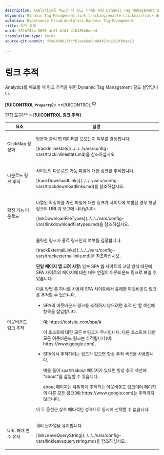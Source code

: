 ```yaml
---
description: Analytics를 배포할 때 링크 추적을 위한 Dynamic Tag Management 필드 설명입니다.
keywords: Dynamic Tag Management;link tracking;enable clickmap;track download links;download extensions;track outbound links;keep url parameters
solution: Experience Cloud,Analytics,Dynamic Tag Management
title: 링크 추적
uuid: 982b744b-5696-4c31-b1d1-410486b0eedd
translation-type: tm+mt
source-git-commit: dfe8409b13fcf67eae6a0c404f83c1209f89ae12

---
```



# 링크 추적

Analytics를 배포할 때 링크 추적을 위한 Dynamic Tag Management 필드 설명입니다.

**[!UICONTROL *`Property`*]**> **[!UICONTROL![](assets/settings_gear.png)

편집 도구]** > **[!UICONTROL 링크 추적]**

<table id="table_F23FB0B284E74B66A107B1D69D22A51C">
 <thead>
  <tr>
   <th colname="col1" class="entry"> 요소 </th>
   <th colname="col2" class="entry"> 설명 </th>
  </tr> 
 </thead>
 <tbody> 
  <tr> 
   <td colname="col1"> ClickMap 활성화 </td>
   <td colname="col2"> <p>방문자 클릭 맵 데이터를 모으는지 여부를 결정합니다. </p> <p>[trackInlinestats](../../../vars/config-vars/trackinlinestats.md)을 참조하십시오. </p> </td>
  </tr>
  <tr>
   <td colname="col1"> 다운로드 링크 추적 </td>
   <td colname="col2"> <p>사이트의 다운로드 가능 파일에 대한 링크를 추적합니다. </p> <p>[trackDownloadLinks](../../../vars/config-vars/trackdownloadlinks.md)을 참조하십시오.</p> </td>
  </tr> 
  <tr> 
   <td colname="col1"> 확장 기능 다운로드 </td> 
   <td colname="col2"> <p>나열된 확장자를 가진 파일에 대한 링크가 사이트에 포함된 경우 해당 링크의 URL이 보고에 나타납니다. </p>[linkDownloadFileTypes](../../../vars/config-vars/linkdownloadfiletypes.md)을 참조하십시오. </p> </td>
  </tr>
  <tr> 
   <td colname="col1"> 아웃바운드 링크 추적 </td>
   <td colname="col2"> <p>클릭한 링크가 종료 링크인지 여부를 결정합니다. </p> <p>[trackExternalLinks](../../../vars/config-vars/trackexternallinks.md)을 참조하십시오. </p> <p><b>단일 페이지 앱 고려 사항: </b>일부 SPA 웹 사이트의 코딩 방식 때문에 SPA 사이트의 페이지에 대한 내부 연결이 아웃바운드 링크로 보일 수 있습니다. </p> <p>다음 방법 중 하나를 사용해 SPA 사이트에서 유래한 아웃바운드 링크를 추적할 수 있습니다. </p>
    <ul id="ul_A4179633ED0644C3BA5F548A58CA4EC9">
     <li id="li_1959FBF14E42469FA8724B37EB58BC54"> <p>SPA의 아웃바운드 링크를 추적하지 않으려면 <span class="wintitle">추적 안 함</span> 섹션에 항목을 삽입합니다. </p> <p>예: <span class="filepath">https://testsite.com/spa/#</span> </p> <p>이 호스트에 대한 모든 # 링크가 무시됩니다. 다른 호스트에 대한 모든 아웃바운드 링크는 추적됩니다(예: <span class="filepath"></span>https://www.google.com). </p> </li>
     <li id="li_37DD4D37887243FB928C9C04ACE9D39E"> <p>SPA에서 추적하려는 링크가 있으면 <span class="wintitle">항상 추적</span> 섹션을 사용합니다. </p> <p>예를 들어 <span class="filepath">spa/#/about</span> 페이지가 있으면 <span class="wintitle">항상 추적</span> 섹션에 "about"을 삽입할 수 있습니다. </p> <p>about 페이지는 유일하게 추적되는 아웃바운드 링크이며 페이지의 다른 모든 링크(예: <span class="filepath"></span>https://www.google.com)는 추적되지 않습니다. </p> </li>
    </ul> <p>이 두 옵션은 상호 배타적인 성격으로 동시에 선택할 수 없습니다. </p> </td> 
  </tr>
  <tr>
   <td colname="col1"> URL 매개 변수 유지 </td>
   <td colname="col2"> <p>쿼리 문자열을 유지합니다. </p> <p>[linkLeaveQueryString](../../../vars/config-vars/linkleavequerystring.md)을 참조하십시오. </p> </td>
  </tr>
 </tbody>
</table>
